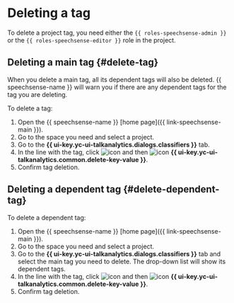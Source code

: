 # Deleting a tag

To delete a project tag, you need either the `{{ roles-speechsense-admin }}` or the `{{ roles-speechsense-editor }}` role in the project.

## Deleting a main tag {#delete-tag}

When you delete a main tag, all its dependent tags will also be deleted. {{ speechsense-name }} will warn you if there are any dependent tags for the tag you are deleting.

To delete a tag:

1. Open the {{ speechsense-name }} [home page]({{ link-speechsense-main }}).
1. Go to the space you need and select a project.
1. Go to the **{{ ui-key.yc-ui-talkanalytics.dialogs.classifiers }}** tab.
1. In the line with the tag, click ![icon](../../../../_assets/console-icons/ellipsis.svg) and then ![icon](../../../../_assets/console-icons/trash-bin.svg) **{{ ui-key.yc-ui-talkanalytics.common.delete-key-value }}**.
1. Confirm tag deletion.

## Deleting a dependent tag {#delete-dependent-tag}

To delete a dependent tag:

1. Open the {{ speechsense-name }} [home page]({{ link-speechsense-main }}).
1. Go to the space you need and select a project.
1. Go to the **{{ ui-key.yc-ui-talkanalytics.dialogs.classifiers }}** tab and select the main tag you need to delete. The drop-down list will show its dependent tags.
1. In the line with the tag, click ![icon](../../../../_assets/console-icons/ellipsis.svg) and then ![icon](../../../../_assets/console-icons/trash-bin.svg) **{{ ui-key.yc-ui-talkanalytics.common.delete-key-value }}**.
1. Confirm tag deletion.
